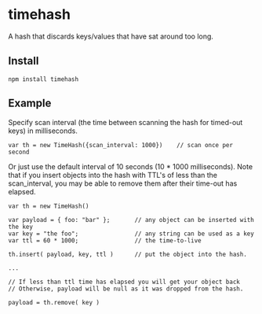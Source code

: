 # timehash

A hash that discards keys/values that have sat around too long.

## Install

	npm install timehash

## Example

Specify scan interval (the time between scanning the hash for timed-out keys) in milliseconds.

	var th = new TimeHash({scan_interval: 1000})	// scan once per second

Or just use the default interval of 10 seconds (10 * 1000 milliseconds).
Note that if you insert objects into the hash with TTL's of less than the scan_interval, you
may be able to remove them after their time-out has elapsed.

	var th = new TimeHash()

	var payload = { foo: "bar" };		// any object can be inserted with the key
	var key = "the foo";				// any string can be used as a key
	var ttl = 60 * 1000;				// the time-to-live

	th.insert( payload, key, ttl )		// put the object into the hash.

	...

	// If less than ttl time has elapsed you will get your object back
	// Otherwise, payload will be null as it was dropped from the hash.

	payload = th.remove( key )		


